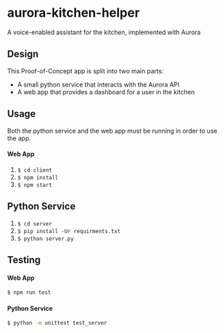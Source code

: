 # aurora-kitchen-helper

A voice-enabled assistant for the kitchen, implemented with Aurora

## Design

This Proof-of-Concept app is split into two main parts:

- A small python service that interacts with the Aurora API
- A web app that provides a dashboard for a user in the kitchen

## Usage

Both the python service and the web app must be running in order to use
the app.

#### Web App

1. `$ cd client`
2. `$ npm install`
3. `$ npm start`

## Python Service

1. `$ cd server`
2. `$ pip install -Ur requirments.txt`
3. `$ python server.py`

## Testing

#### Web App

```bash
$ npm run test
```

#### Python Service

```bash
$ python -m unittest test_server
```
